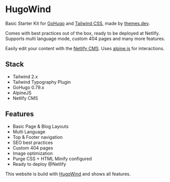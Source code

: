 # HugoWind

Basic Starter Kit for [GoHugo](https://gohugo.io/) and [Tailwind CSS](https://www.tailwindcss.com), made by [themes.dev](https://www.themes.dev/).

Comes with best practices out of the box, ready to be deployed at Netlify. Supports multi language mode, custom 404 pages and many more features.

Easily edit your content with the [Netlify CMS](https://www.netlifycms.org/). Uses [alpine.js](https://github.com/alpinejs/alpine) for interactions. 

## Stack

* Tailwind 2.x
* Tailwind Typography Plugin
* GoHugo 0.79.x
* AlpineJS
* Netlify CMS 

## Features

* Basic Page & Blog Layouts
* Multi Language 
* Top & Footer navigation
* SEO best practices
* Custom 404 pages
* Image optimization
* Purge CSS + HTML Minify configured
* Ready to deploy @Netlify

This website is build with [HugoWind](https://hugowind.netlify.app/) and shows all features.
